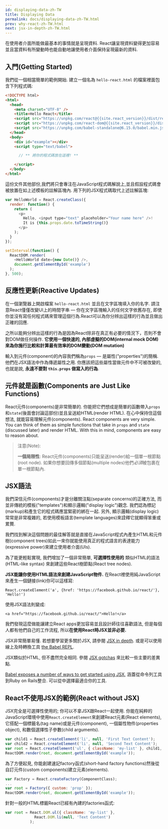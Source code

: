 ```yaml
---
id: displaying-data-zh-TW
title: Displaying Data
permalink: docs/displaying-data-zh-TW.html
prev: why-react-zh-TW.html
next: jsx-in-depth-zh-TW.html
---
```


在使用者介面所能做最基本的事情就是呈現資料. React讓呈現資料變得更加容易並且當資料有所變動時也能自動地讓使用者介面保持呈現最新的資料.

## 入門(Getting Started)

我們從一個相當簡單的範例開始. 建立一個名為 `hello-react.html` 的檔案裡面包含下列程式碼:

```html
<!DOCTYPE html>
<html>
  <head>
    <meta charset="UTF-8" />
    <title>Hello React</title>
    <script src="https://unpkg.com/react@{{site.react_version}}/dist/react.js"></script>
    <script src="https://unpkg.com/react-dom@{{site.react_version}}/dist/react-dom.js"></script>
    <script src="https://unpkg.com/babel-standalone@6.15.0/babel.min.js"></script>
  </head>
  <body>
    <div id="example"></div>
    <script type="text/babel">

      // ** 將你的程式碼放在這裡! **

    </script>
  </body>
</html>
```

這份文件其他部份,我們將只會專注在JavaScript程式碼解說上,並且假設程式碼會被放置在如上述模板的註解區塊內. 用下列的JSX程式碼取代上述註解區塊:

```javascript
var HelloWorld = React.createClass({
  render: function() {
    return (
      <p>
        Hello, <input type="text" placeholder="Your name here" />!
        It is {this.props.date.toTimeString()}
      </p>
    );
  }
});

setInterval(function() {
  ReactDOM.render(
    <HelloWorld date={new Date()} />,
    document.getElementById('example')
  );
}, 500);
```

## 反應性更新(Reactive Updates)

在一個瀏覽器上開啟檔案 `hello-react.html` 並且在文字區塊填入你的名字. 請注意React僅僅改變UI上的時間字串 — 你在文字區塊輸入的任何文字依舊存在, 即使你並沒有寫任何程式碼來管理這個行為.React可以為你分辨出這樣的行為並且做出正確的回應.

之所以能夠分辨出這樣的行為是因為React除非在真正有必要的情況下，否則不會對DOM做任何操作. **它使用一個快速的, 內部虛擬的DOM(internal mock DOM)來為你施行比較和計算最有效率的DOM變動(DOM mutation)**

輸入到元件(component)的內容我們稱為`props` — 是屬性("properties")的簡稱. 他們在JSX語法中作為傳遞屬性之用. 你應該把這些屬性當做元件中不可被改變的, 也就是說, **永遠不要對 `this.props` 做寫入的行為**.

## 元件就是函數(Components are Just Like Functions)

React元件(components)是非常簡單的. 你能把它們想成是簡單的函數帶入`props`和`state`(後面會討論這部份)並且呈送給HTML(render HTML). 在心中保持住這個想法, 就能容易理解元件(components).
React components are very simple. You can think of them as simple functions that take in `props` and `state` (discussed later) and render HTML. With this in mind, components are easy to reason about.

> 注意(Note):
>
> **一個局限性**: React元件(components)只能呈送(render)給一個單一根節點(root node). 如果你想要回傳多個節點(multiple nodes)他們*必須*被包裹在單一根節點內.

## JSX語法

我們深信元件(components)才是分離關注點(separate concerns)的正確方法, 而並非傳統的模板("templates")和顯示邏輯("display logic")觀念. 我們認為標記(markup)和產生它的程式碼應當緊密的綁在一起. 另外, 顯示邏輯(display logic)常常是非常複雜的, 若使用模板語言(template languages)來詮釋它就顯得笨重或累贅.

我們找到解決這個問題的最佳解答就是直接在JavaScript程式內產生HTML和元件樹(component trees)如此一來你就能使用真正的程式語言的表達能力(expressive power)來建立使用者介面(UIs).

為了能更輕鬆實現, 我們增加了一個非常簡單, **可選擇性使用的** 類似HTML的語法(HTML-like syntax) 來創建這些React樹節點(React tree nodes).

**JSX能讓你使用HTML語法來創建JavaScript物件.** 在React裡使用純JavaScript來產生一個鏈接(link)你可以這樣寫:

`React.createElement('a', {href: 'https://facebook.github.io/react/'}, 'Hello!')`

使用JSX語法則變成:

`<a href="https://facebook.github.io/react/">Hello!</a>`

我們發現這麼做能讓建立React apps更加容易並且設計師往往喜歡語法, 但是每個人都有他們自己的工作流程, 所以**在使用React時JSX並非必要.**

JSX非常簡單易懂. 若想要學習更多關於JSX, 請參閱 [JSX in depth](/react/docs/jsx-in-depth.html). 或是可以使用線上及時轉換工具 [the Babel REPL](https://babeljs.io/repl/).

JSX類似於HTML, 但不盡然完全相同. 參閱 [JSX gotchas](/react/docs/jsx-gotchas.html) 來比較一些主要的差異點.

[Babel exposes a number of ways to get started using JSX](http://babeljs.io/docs/setup/), 涵蓋從命令列工具到Ruby on Rails整合. 可以從中選擇最適合你的工具.

## React不使用JSX的範例(React without JSX)

JSX完全是可選擇性使用的; 你可以不拿JSX跟React一起使用. 你能在純粹的JavaScript環境中使用`React.createElement`來創建React元素(React elements), 它搭配一個標籤名(tag name)或是元件(component), 一個屬性物件(properties object), 和數個選擇性子參數(child arguments).

```javascript
var child1 = React.createElement('li', null, 'First Text Content');
var child2 = React.createElement('li', null, 'Second Text Content');
var root = React.createElement('ul', { className: 'my-list' }, child1, child2);
ReactDOM.render(root, document.getElementById('example'));
```

為了方便起見, 你能創建速記factory函式(short-hand factory functions)然後從自訂元件(custom components)建立元素(elements).

```javascript
var Factory = React.createFactory(ComponentClass);
...
var root = Factory({ custom: 'prop' });
ReactDOM.render(root, document.getElementById('example'));
```

針對一般的HTML標籤React已經有內建的factories函式:

```javascript
var root = React.DOM.ul({ className: 'my-list' },
             React.DOM.li(null, 'Text Content')
           );
```
